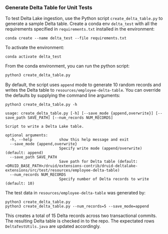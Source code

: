 <!--
  ~ Licensed to the Apache Software Foundation (ASF) under one
  ~ or more contributor license agreements.  See the NOTICE file
  ~ distributed with this work for additional information
  ~ regarding copyright ownership.  The ASF licenses this file
  ~ to you under the Apache License, Version 2.0 (the
  ~ "License"); you may not use this file except in compliance
  ~ with the License.  You may obtain a copy of the License at
  ~
  ~   http://www.apache.org/licenses/LICENSE-2.0
  ~
  ~ Unless required by applicable law or agreed to in writing,
  ~ software distributed under the License is distributed on an
  ~ "AS IS" BASIS, WITHOUT WARRANTIES OR CONDITIONS OF ANY
  ~ KIND, either express or implied.  See the License for the
  ~ specific language governing permissions and limitations
  ~ under the License.
  -->

### Generate Delta Table for Unit Tests

To test Delta Lake ingestion, use the Python script `create_delta_table.py` to generate a sample Delta table.
Create a conda env `delta_test` with all the requirements specified in `requirements.txt` installed in the
environment:
```shell
conda create --name delta_test --file requirements.txt
```

To activate the environment:

```shell
conda activate delta_test
```

From the conda environment, you can run the python script:

```python
python3 create_delta_table.py
```

By default, the script uses `append` mode to generate 10 random records and writes the
Delta table to `resources/employee-delta-table`. You can override the defaults by supplying the command line arguments:

```shell
python3 create_delta_table.py -h

usage: create_delta_table.py [-h] [--save_mode {append,overwrite}] [--save_path SAVE_PATH] [--num_records NUM_RECORDS]

Script to write a Delta Lake table.

optional arguments:
  -h, --help            show this help message and exit
  --save_mode {append,overwrite}
                        Specify write mode (append/overwrite) (default: append)
  --save_path SAVE_PATH
                        Save path for Delta table (default: <DRUID_BASE_PATH>/druid/extensions-contrib/druid-deltalake-extensions/src/test/resources/employee-delta-table)
  --num_records NUM_RECORDS
                        Specify number of Delta records to write (default: 10)
```

The test data in `resources/employee-delta-table` was generated by:
```shell
python3 create_delta_table.py
python3 create_delta_table.py --num_records=5 --save_mode=append
```

This creates a total of 15 Delta records across two transactional commits. The resulting Delta table is checked in
to the repo. The expectated rows `DeltaTestUtils.java` are updated accordingly.
